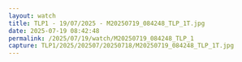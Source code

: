 ```yaml
---
layout: watch
title: TLP1 - 19/07/2025 - M20250719_084248_TLP_1T.jpg
date: 2025-07-19 08:42:48
permalink: /2025/07/19/watch/M20250719_084248_TLP_1
capture: TLP1/2025/202507/20250718/M20250719_084248_TLP_1T.jpg
---
```

